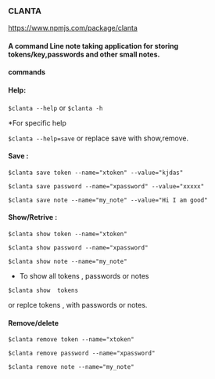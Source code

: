 ### CLANTA

https://www.npmjs.com/package/clanta

#### A command Line note taking application for storing tokens/key,passwords and other small notes.

#### commands

#### Help:

`$clanta --help` or `$clanta -h`

*For specific help

`$clanta --help=save` or replace save with show,remove.

#### Save :

`$clanta save token --name="xtoken" --value="kjdas"`

`$clanta save password --name="xpassword" --value="xxxxx"`

`$clanta save note --name="my_note" --value="Hi I am good"`

#### Show/Retrive :

`$clanta show token --name="xtoken"`

`$clanta show password --name="xpassword"`

`$clanta show note --name="my_note"`

* To show all tokens , passwords or notes

`$clanta show  tokens`

or replce tokens , with passwords or notes.

#### Remove/delete

`$clanta remove token --name="xtoken"`

`$clanta remove password --name="xpassword"`

`$clanta remove note --name="my_note"`